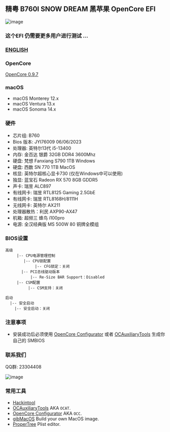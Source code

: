 ## 精粤 B760I SNOW DREAM 黑苹果 OpenCore EFI

![image](ScreenShot/JINGYUEB760I.png)


### 这个EFI 仍需要更多用户进行测试  ...

### [ENGLISH](https://github.com/hackintosh-club/JINGYUE-B760I-SNOW-DREAM-OpenCore)

### OpenCore

[OpenCore 0.9.7](https://github.com/acidanthera/OpenCorePkg)

### macOS

- macOS Monterey 12.x
- macOS Ventura  13.x
- macOS Sonoma   14.x

### 硬件

- 芯片组: B760
- Bios 版本: JYI76009 06/06/2023
- 处理器: 英特尔13代 i5-13400
- 内存: 金百达 银爵 32GB DDR4 3600Mhz
- 硬盘: 梵想 Fanxiang S790 1TB Windows
- 硬盘: 西数 SN 770 1TB MacOS
- 核显: 英特尔超核心显卡730 (仅在Windows中可以使用)
- 独显: 蓝宝石 Radeon RX 570 8GB GDDR5
- 声卡: 瑞昱 ALC897
- 有线网卡:  瑞昱 RTL8125 Gaming 2.5GbE
- 有线网卡: 瑞昱 RTL8168H/8111H
- 无线网卡: 英特尔 AX211
- 处理器散热：利民 AXP90-AX47
- 机箱:  超频三 蜂鸟 i100pro
- 电源:  全汉经典版 MS 500W 80 铜牌全模组

### BIOS设置

```
高级
     |-- CPU电源管理控制
        |-- CPU锁配置
	         |-- CFG锁定：关闭
	   |-- PCI总线驱动版本     
	       |-- Re-Size BAR Support：Disabled
     |-- CSM配置
	      |-- CSM支持：关闭
		
启动
  |-- 安全启动
    |-- 安全启动：关闭
```

### 注意事项

 - 安装成功后必须使用 [OpenCore Configurator](https://mackie100projects.altervista.org/opencore-configurator/) 或者 [OCAuxiliaryTools](https://github.com/ic005k/OCAuxiliaryTools) 生成你自己的 SMBIOS


### 联系我们

QQ群: 23304408

![image](ScreenShot/QRCode.png)



### 常用工具

- [Hackintool](https://github.com/headkaze/Hackintool) 
- [OCAuxiliaryTools](https://github.com/ic005k/OCAuxiliaryTools) AKA `OCAT`.
- [OpenCore Configurator](https://mackie100projects.altervista.org/opencore-configurator/) AKA `OCC`.
- [gibMacOS](https://github.com/corpnewt/gibMacOS) Build your own MacOS image.
- [ProperTree](https://github.com/corpnewt/ProperTree) Plist editor.